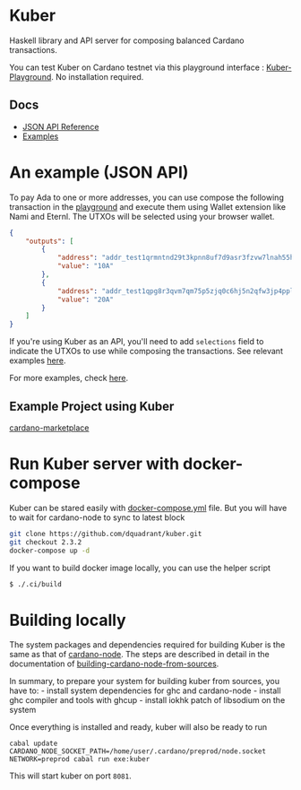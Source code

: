 Kuber
===========

Haskell library and API server for composing balanced Cardano transactions.

You can test Kuber on Cardano testnet via this playground interface :  [Kuber-Playground](https://dquadrant.github.io/kuber/). No installation required.



## Docs
 - [JSON API Reference](./docs/json-api-reference.md)
 - [Examples](./docs/)



# An example (JSON API)
 
To pay Ada to one or more addresses, you can use compose the following transaction in the [playground](https://dquadrant.github.io/kuber/) and execute them using Wallet extension like Nami and Eternl. The UTXOs will be selected using your browser wallet.

```JSON
{
    "outputs": [
        {
            "address": "addr_test1qrmntnd29t3kpnn8uf7d9asr3fzvw7lnah55h52yvaxnfe4g2v2ge520usmkn0zcl46gy38877hej5cnqe6s602xpkyqtpcsrj",
            "value": "10A"
        },
        {
            "address": "addr_test1qpg8r3qvm7qm75p5zjq0c6hj5n2qfw3jp4ppluf7caygyfxv3a6l0p0x9q2e6hjeu62z0g5slxzr4hzjr9x3emnxd5qq65n7xz",
            "value": "20A"
        }
    ]
}
```

If you're using Kuber as an API, you'll need to add `selections` field to indicate the UTXOs to use while composing the transactions. See relevant examples [here](./docs/example-transfer.md).


For more examples, check [here](./docs/).


## Example Project using Kuber
[cardano-marketplace](https://github.com/dQuadrant/cardano-marketplace)

# Run Kuber server with docker-compose

Kuber can be stared easily with [docker-compose.yml](./docker-compose.yml) file. But you will have to wait for cardano-node to sync to latest block

```bash
git clone https://github.com/dquadrant/kuber.git
git checkout 2.3.2
docker-compose up -d
```


If you want to build docker image locally, you can use the helper script
```bash
$ ./.ci/build
```


# Building locally
The system packages and dependencies required for building Kuber is the same as that of [cardano-node](https://github.com/input-output-hk/cardano-node).
The steps are described in detail in the documentation of [building-cardano-node-from-sources](https://developers.cardano.org/docs/get-started/installing-cardano-node/). 


In summary, to prepare your system for building kuber from sources, you have to:
    - install system dependencies for ghc and cardano-node
    - install ghc compiler and tools with ghcup
    - install iokhk patch of libsodium on the system

Once everything is installed and ready, kuber will also be ready to run
 ```
cabal update
CARDANO_NODE_SOCKET_PATH=/home/user/.cardano/preprod/node.socket NETWORK=preprod cabal run exe:kuber
 ```

This will start kuber on port `8081`.
